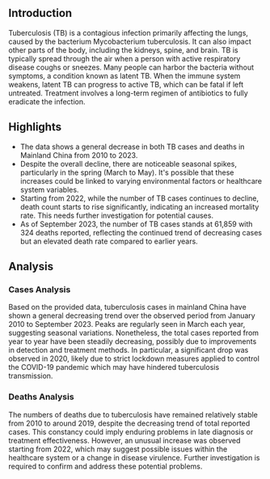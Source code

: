 ## Introduction

Tuberculosis (TB) is a contagious infection primarily affecting the lungs, caused by the bacterium Mycobacterium tuberculosis. It can also impact other parts of the body, including the kidneys, spine, and brain. TB is typically spread through the air when a person with active respiratory disease coughs or sneezes. Many people can harbor the bacteria without symptoms, a condition known as latent TB. When the immune system weakens, latent TB can progress to active TB, which can be fatal if left untreated. Treatment involves a long-term regimen of antibiotics to fully eradicate the infection.

## Highlights

- The data shows a general decrease in both TB cases and deaths in Mainland China from 2010 to 2023.<br/>
- Despite the overall decline, there are noticeable seasonal spikes, particularly in the spring (March to May). It's possible that these increases could be linked to varying environmental factors or healthcare system variables.<br/>
- Starting from 2022, while the number of TB cases continues to decline, death count starts to rise significantly, indicating an increased mortality rate. This needs further investigation for potential causes.<br/>
- As of September 2023, the number of TB cases stands at 61,859 with 324 deaths reported, reflecting the continued trend of decreasing cases but an elevated death rate compared to earlier years.

## Analysis

### Cases Analysis
Based on the provided data, tuberculosis cases in mainland China have shown a general decreasing trend over the observed period from January 2010 to September 2023. Peaks are regularly seen in March each year, suggesting seasonal variations. Nonetheless, the total cases reported from year to year have been steadily decreasing, possibly due to improvements in detection and treatment methods. In particular, a significant drop was observed in 2020, likely due to strict lockdown measures applied to control the COVID-19 pandemic which may have hindered tuberculosis transmission.

### Deaths Analysis
The numbers of deaths due to tuberculosis have remained relatively stable from 2010 to around 2019, despite the decreasing trend of total reported cases. This constancy could imply enduring problems in late diagnosis or treatment effectiveness. However, an unusual increase was observed starting from 2022, which may suggest possible issues within the healthcare system or a change in disease virulence. Further investigation is required to confirm and address these potential problems.
